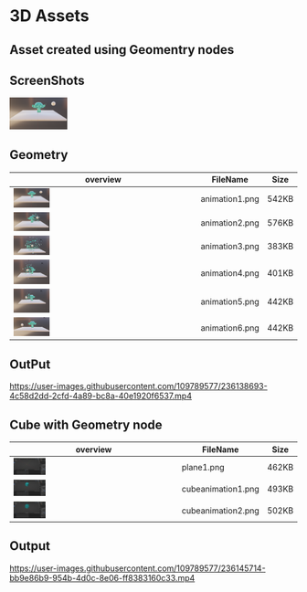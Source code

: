 
# 3D Assets


## Asset created using Geomentry nodes 
## ScreenShots
<img src="https://raw.githubusercontent.com/p3dee/Geometry_nodes_blender/main/Geomentry/animation1.png" width="20%">


## Geometry

| overview     | FileName      | Size  
| -------------| -------------| --------|
| <img src="https://raw.githubusercontent.com/p3dee/Geometry_nodes_blender/main/Geomentry/animation1.png" width="20%">| animation1.png| 542KB|
|<img src="https://raw.githubusercontent.com/p3dee/Geometry_nodes_blender/main/Geomentry/animation2.png" width="20%"> | animation2.png| 576KB|
|<img src="https://raw.githubusercontent.com/p3dee/Geometry_nodes_blender/main/Geomentry/animation3.png" width="20%"> | animation3.png| 383KB|
| <img src="https://raw.githubusercontent.com/p3dee/Geometry_nodes_blender/main/Geomentry/animation4.png" width="20%">| animation4.png| 401KB|
|<img src="https://raw.githubusercontent.com/p3dee/Geometry_nodes_blender/main/Geomentry/animation5.png" width="20%"> | animation5.png| 442KB|
| <img src="https://raw.githubusercontent.com/p3dee/Geometry_nodes_blender/main/Geomentry/animation6.png" width="20%">| animation6.png| 442KB|)

## OutPut
https://user-images.githubusercontent.com/109789577/236138693-4c58d2dd-2cfd-4a89-bc8a-40e1920f6537.mp4

## Cube with Geometry node
| overview     | FileName      | Size  
| -------------| -------------| --------|
| <img src="https://raw.githubusercontent.com/p3dee/Geometry_nodes_blender/main/cube/plane1.png" width="20%">| plane1.png| 462KB|
|<img src="https://raw.githubusercontent.com/p3dee/Geometry_nodes_blender/main/cube/cubeanimation1.png " width="20%"> |cubeanimation1.png| 493KB|
|<img src="https://raw.githubusercontent.com/p3dee/Geometry_nodes_blender/main/cube/cubeanimation3.png" width="20%"> | cubeanimation2.png| 502KB |

## Output
https://user-images.githubusercontent.com/109789577/236145714-bb9e86b9-954b-4d0c-8e06-ff8383160c33.mp4

